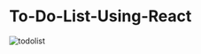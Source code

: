 # To-Do-List-Using-React


  
  
![todolist](https://github.com/AbhiGaikwad-7/To-Do-List-Using-React/assets/89637372/36d9b2a2-385d-4aa6-8918-81b0e0c0b19f)

